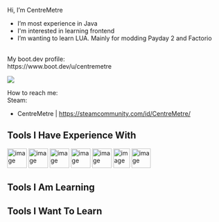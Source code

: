 Hi, I’m CentreMetre
- I’m most experience in Java
- I'm interested in learning frontend
- I’m wanting to learn LUA. Mainly for modding Payday 2 and Factorio
<br>
My boot.dev profile: <br>
https://www.boot.dev/u/centremetre
<br>
<p align="left">
  <img src="https://api.boot.dev/v1/users/public/150cefcf-3be1-4ec8-882d-1f7dd2b016b9/thumbnail" >
</p>

How to reach me:<br>
Steam:<br>
-  CentreMetre | https://steamcommunity.com/id/CentreMetre/

## Tools I Have Experience With
<img width="45" height="45" alt="image" src="https://github.com/user-attachments/assets/db5261b1-fa40-4f4e-8b93-9066002cc129" /> <!--Java-->
<img width="45" height="45" alt="image" src="https://github.com/user-attachments/assets/b017c20a-04c5-4549-886a-d7c46ea5a618" /> <!--Sping/Spring boot-->
<img width="45" height="45" alt="image" src="https://github.com/user-attachments/assets/5c4f734a-ac76-4870-ae65-24ada8a0697d" /> 
<img width="45" height="45" alt="image" src="https://github.com/user-attachments/assets/4b57a29f-46d4-408a-9bc0-7999dbf89a7e" />
<img width="45" height="45" alt="image" src="https://github.com/user-attachments/assets/9f27ffa8-1254-4c75-8896-e68c7fe4cc78" />
<img width="38" height="45" alt="image" src="https://github.com/user-attachments/assets/3ec386ab-bf3b-46f8-85ba-fe301430d6d3" />
<img width="44" height="45" alt="image" src="https://github.com/user-attachments/assets/c6769eaf-32c1-4c3d-a85b-68a09377b5c0" />


## Tools I Am Learning


## Tools I Want To Learn

  
<!---
CentreMetre/CentreMetre is a ✨ special ✨ repository because its `README.md` (this file) appears on your GitHub profile.
You can click the Preview link to take a look at your changes.
--->
